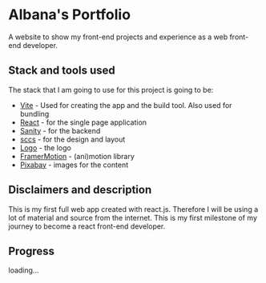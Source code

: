 # Albana's Portfolio

A website to show my front-end projects and experience as a web front-end developer.

## Stack and tools used

The stack that I am going to use for this project is going to be:
- [Vite](https://vitejs.dev/) - Used for creating the app and the build tool. Also used for bundling
- [React](https://reactjs.org/) - for the single page application
- [Sanity](https://www.sanity.io/) - for the backend
- [sccs](https://sass-lang.com/) - for the design and layout
- [Logo](https://logo.com/) - the logo
- [FramerMotion](https://www.framer.com/motion/) - (ani)motion library
- [Pixabay](https://pixabay.com/) - images for the content


## Disclaimers and description

This is my first full web app created with react.js. Therefore I will be using a lot of material and source from the internet. This is my first milestone of my journey to become a react front-end developer.


## Progress

loading...
